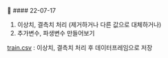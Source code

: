 📌 #### 22-07-17

1. 이상치, 결측치 처리 (제거하거나 다른 값으로 대체하거나)
2. 추가변수, 파생변수 만들어보기 


[train.csv](https://github.com/jyoung19/Customer_Personality_Analysis/blob/main/EDA3/train.csv) : 이상치, 결측치 처리 후 데이터프레임으로 저장
